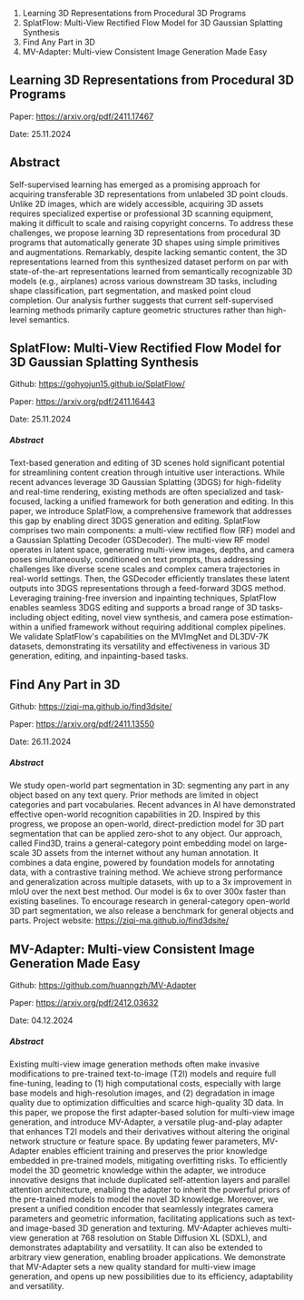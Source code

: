 1. Learning 3D Representations from Procedural 3D Programs
2. SplatFlow: Multi-View Rectified Flow Model for 3D Gaussian Splatting Synthesis
3. Find Any Part in 3D
4. MV-Adapter: Multi-view Consistent Image Generation Made Easy


## Learning 3D Representations from Procedural 3D Programs

Paper: https://arxiv.org/pdf/2411.17467

Date: 25.11.2024

## Abstract
Self-supervised learning has emerged as a promising approach for acquiring transferable 3D representations from unlabeled 3D point clouds. Unlike 2D images, which are widely accessible, acquiring 3D assets requires specialized expertise or professional 3D scanning equipment, making it difficult to scale and raising copyright concerns. To address these challenges, we propose learning 3D representations from procedural 3D programs that automatically generate 3D shapes using simple primitives and augmentations. Remarkably, despite lacking semantic content, the 3D representations learned from this synthesized dataset perform on par with state-of-the-art representations learned from semantically recognizable 3D models (e.g., airplanes) across various downstream 3D tasks, including shape classification, part segmentation, and masked point cloud completion. Our analysis further suggests that current self-supervised learning methods primarily capture geometric structures rather than high-level semantics.

## SplatFlow: Multi-View Rectified Flow Model for 3D Gaussian Splatting Synthesis

Github: https://gohyojun15.github.io/SplatFlow/

Paper: https://arxiv.org/pdf/2411.16443

Date: 25.11.2024

##### Abstract
Text-based generation and editing of 3D scenes hold significant potential for streamlining content creation through intuitive user interactions. While recent advances leverage 3D Gaussian Splatting (3DGS) for high-fidelity and real-time rendering, existing methods are often specialized and task-focused, lacking a unified framework for both generation and editing. In this paper, we introduce SplatFlow, a comprehensive framework that addresses this gap by enabling direct 3DGS generation and editing. SplatFlow comprises two main components: a multi-view rectified flow (RF) model and a Gaussian Splatting Decoder (GSDecoder). The multi-view RF model operates in latent space, generating multi-view images, depths, and camera poses simultaneously, conditioned on text prompts, thus addressing challenges like diverse scene scales and complex camera trajectories in real-world settings. Then, the GSDecoder efficiently translates these latent outputs into 3DGS representations through a feed-forward 3DGS method. Leveraging training-free inversion and inpainting techniques, SplatFlow enables seamless 3DGS editing and supports a broad range of 3D tasks-including object editing, novel view synthesis, and camera pose estimation-within a unified framework without requiring additional complex pipelines. We validate SplatFlow's capabilities on the MVImgNet and DL3DV-7K datasets, demonstrating its versatility and effectiveness in various 3D generation, editing, and inpainting-based tasks.

## Find Any Part in 3D

Github: https://ziqi-ma.github.io/find3dsite/

Paper: https://arxiv.org/pdf/2411.13550

Date: 26.11.2024

##### Abstract
We study open-world part segmentation in 3D: segmenting any part in any object based on any text query. Prior methods are limited in object categories and part vocabularies. Recent advances in AI have demonstrated effective open-world recognition capabilities in 2D. Inspired by this progress, we propose an open-world, direct-prediction model for 3D part segmentation that can be applied zero-shot to any object. Our approach, called Find3D, trains a general-category point embedding model on large-scale 3D assets from the internet without any human annotation. It combines a data engine, powered by foundation models for annotating data, with a contrastive training method. We achieve strong performance and generalization across multiple datasets, with up to a 3x improvement in mIoU over the next best method. Our model is 6x to over 300x faster than existing baselines. To encourage research in general-category open-world 3D part segmentation, we also release a benchmark for general objects and parts. Project website: https://ziqi-ma.github.io/find3dsite/

## MV-Adapter: Multi-view Consistent Image Generation Made Easy

Github: https://github.com/huanngzh/MV-Adapter

Paper: https://arxiv.org/pdf/2412.03632

Date: 04.12.2024

##### Abstract
Existing multi-view image generation methods often make invasive modifications to pre-trained text-to-image (T2I) models and require full fine-tuning, leading to (1) high computational costs, especially with large base models and high-resolution images, and (2) degradation in image quality due to optimization difficulties and scarce high-quality 3D data. In this paper, we propose the first adapter-based solution for multi-view image generation, and introduce MV-Adapter, a versatile plug-and-play adapter that enhances T2I models and their derivatives without altering the original network structure or feature space. By updating fewer parameters, MV-Adapter enables efficient training and preserves the prior knowledge embedded in pre-trained models, mitigating overfitting risks. To efficiently model the 3D geometric knowledge within the adapter, we introduce innovative designs that include duplicated self-attention layers and parallel attention architecture, enabling the adapter to inherit the powerful priors of the pre-trained models to model the novel 3D knowledge. Moreover, we present a unified condition encoder that seamlessly integrates camera parameters and geometric information, facilitating applications such as text- and image-based 3D generation and texturing. MV-Adapter achieves multi-view generation at 768 resolution on Stable Diffusion XL (SDXL), and demonstrates adaptability and versatility. It can also be extended to arbitrary view generation, enabling broader applications. We demonstrate that MV-Adapter sets a new quality standard for multi-view image generation, and opens up new possibilities due to its efficiency, adaptability and versatility.
